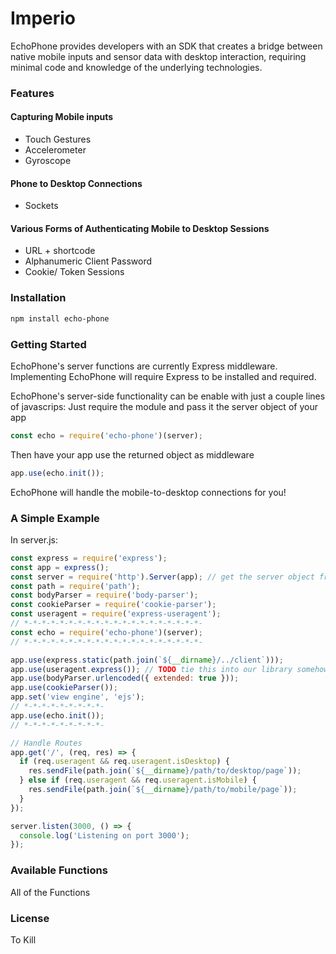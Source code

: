 # Imperio
EchoPhone provides developers with an SDK that creates a bridge between native mobile inputs and sensor data with desktop interaction, requiring minimal code and knowledge of the underlying technologies.

### Features
#### Capturing Mobile inputs
* Touch Gestures
* Accelerometer
* Gyroscope

#### Phone to Desktop Connections
* Sockets

#### Various Forms of Authenticating Mobile to Desktop Sessions
* URL + shortcode
* Alphanumeric Client Password
* Cookie/ Token Sessions

### Installation
```bash
npm install echo-phone
```

### Getting Started
EchoPhone's server functions are currently Express middleware. Implementing EchoPhone will require Express to be installed and required.

EchoPhone's server-side functionality can be enable with just a couple lines of javascrips:
Just require the module and pass it the server object of your app
```javascript
const echo = require('echo-phone')(server);
```
Then have your app use the returned object as middleware
```javascript
app.use(echo.init());
```
EchoPhone will handle the mobile-to-desktop connections for you!

### A Simple Example
In server.js:
```javascript
const express = require('express');
const app = express();
const server = require('http').Server(app); // get the server object from the app instance
const path = require('path');
const bodyParser = require('body-parser');
const cookieParser = require('cookie-parser');
const useragent = require('express-useragent');
// *-*-*-*-*-*-*-*-*-*-*-*-*-*-*-*-*-*-*-*-
const echo = require('echo-phone')(server);
// *-*-*-*-*-*-*-*-*-*-*-*-*-*-*-*-*-*-*-*-

app.use(express.static(path.join(`${__dirname}/../client`)));
app.use(useragent.express()); // TODO tie this into our library somehow?
app.use(bodyParser.urlencoded({ extended: true }));
app.use(cookieParser());
app.set('view engine', 'ejs');
// *-*-*-*-*-*-*-*-*-
app.use(echo.init());
// *-*-*-*-*-*-*-*-*-

// Handle Routes
app.get('/', (req, res) => {
  if (req.useragent && req.useragent.isDesktop) {
    res.sendFile(path.join(`${__dirname}/path/to/desktop/page`));
  } else if (req.useragent && req.useragent.isMobile) {
    res.sendFile(path.join(`${__dirname}/path/to/mobile/page`));
  }
});

server.listen(3000, () => {
  console.log('Listening on port 3000');
});
```

### Available Functions
All of the Functions

### License
To Kill

